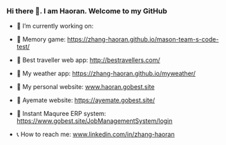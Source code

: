 ### Hi there 👋. I am Haoran. Welcome to my GitHub
- 🌱 I’m currently working on: 
- 📌 Memory game: https://zhang-haoran.github.io/mason-team-s-code-test/
- 📌 Best traveller web app: http://bestravellers.com/
- 📌 My weather app: https://zhang-haoran.github.io/myweather/
- 📌 My personal website: www.haoran.gobest.site
- 📌 Ayemate website: https://ayemate.gobest.site/
- 📌 Instant Maquree ERP system: https://www.gobest.site/JobManagementSystem/login

- 📞 How to reach me: www.linkedin.com/in/zhang-haoran
